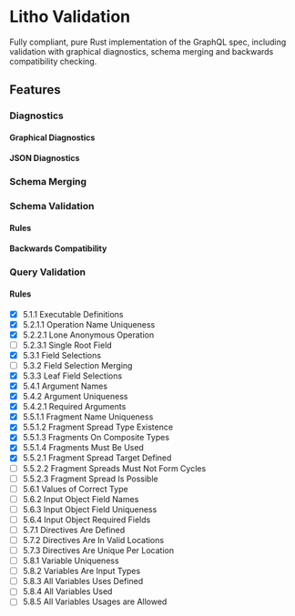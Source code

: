 # Litho Validation

Fully compliant, pure Rust implementation of the GraphQL spec, including
validation with graphical diagnostics, schema merging and backwards
compatibility checking.

## Features

### Diagnostics

#### Graphical Diagnostics

#### JSON Diagnostics

### Schema Merging

### Schema Validation

#### Rules

#### Backwards Compatibility

### Query Validation

#### Rules

- [x] 5.1.1 Executable Definitions
- [x] 5.2.1.1 Operation Name Uniqueness
- [x] 5.2.2.1 Lone Anonymous Operation
- [ ] 5.2.3.1 Single Root Field
- [x] 5.3.1 Field Selections
- [ ] 5.3.2 Field Selection Merging
- [x] 5.3.3 Leaf Field Selections
- [x] 5.4.1 Argument Names
- [x] 5.4.2 Argument Uniqueness
- [x] 5.4.2.1 Required Arguments
- [x] 5.5.1.1 Fragment Name Uniqueness
- [x] 5.5.1.2 Fragment Spread Type Existence
- [x] 5.5.1.3 Fragments On Composite Types
- [x] 5.5.1.4 Fragments Must Be Used
- [x] 5.5.2.1 Fragment Spread Target Defined
- [ ] 5.5.2.2 Fragment Spreads Must Not Form Cycles
- [ ] 5.5.2.3 Fragment Spread Is Possible
- [ ] 5.6.1 Values of Correct Type
- [ ] 5.6.2 Input Object Field Names
- [ ] 5.6.3 Input Object Field Uniqueness
- [ ] 5.6.4 Input Object Required Fields
- [ ] 5.7.1 Directives Are Defined
- [ ] 5.7.2 Directives Are In Valid Locations
- [ ] 5.7.3 Directives Are Unique Per Location
- [ ] 5.8.1 Variable Uniqueness
- [ ] 5.8.2 Variables Are Input Types
- [ ] 5.8.3 All Variables Uses Defined
- [ ] 5.8.4 All Variables Used
- [ ] 5.8.5 All Variables Usages are Allowed
